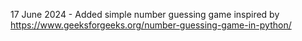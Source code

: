 17 June 2024 - Added simple number guessing game inspired by https://www.geeksforgeeks.org/number-guessing-game-in-python/
